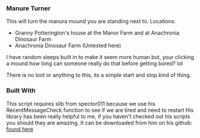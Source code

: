 ### Manure Turner

This will turn the manura mound you are standing next to. 
Locations:
- Granny Potterington's house at the Manor Farm and at Anachronia Dinosaur Farm 
- Anachronia Dinosaur Farm (Untested here)


I have random sleeps built in to make it seem more human but, your clicking a mound how long can someone really do that before getting bored? lol

There is no loot or anything to this, its a simple start and stop kind of thing. 

### Built With
This script requires slib from spector011 because we use his RecentMessageCheck function to see if we are tired and need to restart His library has been really helpful to me, if you haven't checked out his scripts you should they are amazing. It can be downloaded from him on his github: [found here](https://github.com/spectre011-code/Public-ME-Scripts/blob/main/Libraries/slib.lua)

